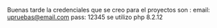 Buenas tarde la credenciales que se creo para el proyectos son :
email: upruebas@email.com
pass: 12345
se utilizo php 8.2.12

